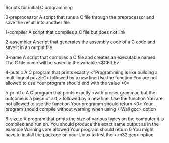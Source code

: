 Scripts for initial C programming

0-preprocessor A script that runs a C file through the preprocessor and save the result into another file

1-compiler A script that compiles a C file but does not link

2-assembler A script that generates the assembly code of a C code and save it in an output file.

3-name A script that compiles a C file and creates an executable named <cisfun>
	The C file name will be saved in the variable <$CFILE>

4-puts.c A C program that prints exactly <"Programming is like building a multilingual puzzle"> followed by a new line 
	Use the function <puts>
	You are not allowed to use <printf>
	Your program should end with the value <0>

5-printf.c A C program that prints exactly <with proper grammar, but the outcome is a piece of art,> followed by a new line.
	Use the function <printf>
	You are not allowed to use the function <puts>
	Your programm should return <0>
	Your program should compile without warning when using <-Wall gcc> option

6-size.c A program that prints the size of various types on the computer it is compiled and run on.
	You should produce the exact same output as in the example
	Warnings are allowed
	Your program should return 0
	You might have to install the package <libc6-dev-i386> on your Linux to test the <-m32 gcc> option


